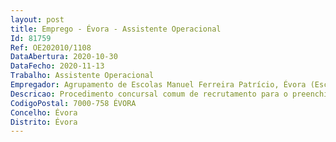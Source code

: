 ```yaml
--- 
layout: post
title: Emprego - Évora - Assistente Operacional
Id: 81759
Ref: OE202010/1108
DataAbertura: 2020-10-30
DataFecho: 2020-11-13
Trabalho: Assistente Operacional
Empregador: Agrupamento de Escolas Manuel Ferreira Patrício, Évora (Escola Básica Manuel Ferreira Patrício, Évora - Sede)
Descricao: Procedimento concursal comum de recrutamento para o preenchimento de postos de trabalho na Carreira de assistente operacional em regime de contrato de trabalho em funções públicas a termo resolutivo, tendo em vista assegurar necessidades transitórias ao abrigo da alínea h) do n.º 1 do artigo 57.º da Lei Geral do Trabalho em Funções Públicas   Lei n.º 35 2014, de 20 de junho, na sua redação atual, e constituição de reserva de recrutamento interna para o mesmo posto de trabalho, em regime de contrato de trabalho em funções públicas a termo resolutivo para assegurar necessidades transitórias.
CodigoPostal: 7000-758 ÉVORA
Concelho: Évora
Distrito: Évora
--- 
```

